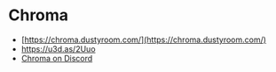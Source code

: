 # Chroma
- [https://chroma.dustyroom.com/](https://chroma.dustyroom.com/)
- https://u3d.as/2Uuo
- [Chroma on Discord](https://discord.gg/kfumMFahBj)
